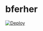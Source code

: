 # bferher
[![Deploy](https://www.herokucdn.com/deploy/button.png)](https://dashboard.heroku.com/new?template=https://github.com/nferhe/bferher)
